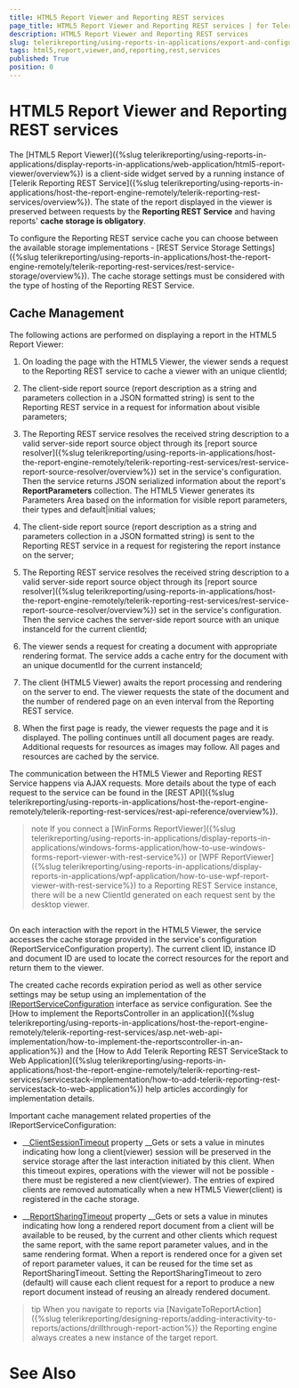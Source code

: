 ```yaml
---
title: HTML5 Report Viewer and Reporting REST services
page_title: HTML5 Report Viewer and Reporting REST services | for Telerik Reporting Documentation
description: HTML5 Report Viewer and Reporting REST services
slug: telerikreporting/using-reports-in-applications/export-and-configure/cache-management/html5-report-viewer-and-reporting-rest-services
tags: html5,report,viewer,and,reporting,rest,services
published: True
position: 0
---
```


# HTML5 Report Viewer and Reporting REST services



The [HTML5 Report Viewer]({%slug telerikreporting/using-reports-in-applications/display-reports-in-applications/web-application/html5-report-viewer/overview%}) is a client-side widget
        served by a running instance of [Telerik Reporting REST Service]({%slug telerikreporting/using-reports-in-applications/host-the-report-engine-remotely/telerik-reporting-rest-services/overview%}).
        The state of the report displayed in the viewer is preserved between requests by the __Reporting REST Service__        and having reports' __cache storage is obligatory__.
      

To configure the Reporting REST service cache you can choose
        between the available storage implementations - [REST Service Storage Settings]({%slug telerikreporting/using-reports-in-applications/host-the-report-engine-remotely/telerik-reporting-rest-services/rest-service-storage/overview%}).
        The cache storage settings must be considered with the type of hosting of the Reporting REST Service.
      

## Cache Management

The following actions are performed on displaying a report in the HTML5 Report Viewer:

1. On loading the page with the HTML5 Viewer, the viewer sends a request to the Reporting REST service to cache a viewer with an unique clientId;

1. The client-side report source (report description as a string and parameters collection in a JSON formatted string) is sent to the Reporting REST service
              in a request for information about visible parameters;
            

1. The Reporting REST service resolves the received string description to a valid server-side report source object
              through its [report source resolver]({%slug telerikreporting/using-reports-in-applications/host-the-report-engine-remotely/telerik-reporting-rest-services/rest-service-report-source-resolver/overview%}) set in the
              service's configuration. Then the service returns JSON serialized information about
              the report's __ReportParameters__ collection. The HTML5 Viewer generates its Parameters Area
              based on the information for visible report parameters, their types and default|initial values;
            

1. The client-side report source (report description as a string and parameters collection in a JSON formatted string) is sent to the Reporting REST service
              in a request for registering the report instance on the server;
            

1. The Reporting REST service resolves the received string description to a valid server-side report source object
              through its [report source resolver]({%slug telerikreporting/using-reports-in-applications/host-the-report-engine-remotely/telerik-reporting-rest-services/rest-service-report-source-resolver/overview%}) set in the
              service's configuration. Then the service caches the server-side report source with an unique instanceId for the current clientId;
            

1. The viewer sends a request for creating a document with appropriate rendering format.
              The service adds a cache entry for the document with an unique documentId for the current instanceId;
            

1. The client (HTML5 Viewer) awaits the report processing and rendering on the server to end.
              The viewer requests the state of the document and the number of rendered page on an even interval from the Reporting REST service.
            

1. When the first page is ready, the viewer requests the page and it is displayed. The polling continues untill all document pages are ready.
              Additional requests for resources as images may follow. All pages and resources are cached by the service.
            

The communication between the HTML5 Viewer and Reporting REST Service happens via AJAX requests.
          More details about the type of each request to the service can be found in the
          [REST API]({%slug telerikreporting/using-reports-in-applications/host-the-report-engine-remotely/telerik-reporting-rest-services/rest-api-reference/overview%}).
        

>note If you connect a [WinForms ReportViewer]({%slug telerikreporting/using-reports-in-applications/display-reports-in-applications/windows-forms-application/how-to-use-windows-forms-report-viewer-with-rest-service%}) or            [WPF ReportViewer]({%slug telerikreporting/using-reports-in-applications/display-reports-in-applications/wpf-application/how-to-use-wpf-report-viewer-with-rest-service%}) to a Reporting REST Service instance,            there will be a new ClientId generated on each request sent by the desktop viewer.          


## 

On each interaction with the report in the HTML5 Viewer, the service accesses the cache storage provided
          in the service's configuration (ReportServiceConfiguration property).
          The current client ID, instance ID and document ID are used to locate the correct
          resources for the report and return them to the viewer.
        

The created cache records expiration period as well as other service settings may be setup
          using an implementation of the [IReportServiceConfiguration](/reporting/api/Telerik.Reporting.Services.IReportServiceConfiguration)          interface as service configuration.
          See the [How to implement the ReportsController in an application]({%slug telerikreporting/using-reports-in-applications/host-the-report-engine-remotely/telerik-reporting-rest-services/asp.net-web-api-implementation/how-to-implement-the-reportscontroller-in-an-application%})          and the [How to Add Telerik Reporting REST ServiceStack to Web Application]({%slug telerikreporting/using-reports-in-applications/host-the-report-engine-remotely/telerik-reporting-rest-services/servicestack-implementation/how-to-add-telerik-reporting-rest-servicestack-to-web-application%})          help articles accordingly for implementation details.
        

Important cache management related properties of the IReportServiceConfiguration:

* __[ClientSessionTimeout](/reporting/api/Telerik.Reporting.Services.IReportServiceConfiguration#Telerik_Reporting_Services_IReportServiceConfiguration_ClientSessionTimeout) property
              __Gets or sets a value in minutes indicating how long a client(viewer) session will be preserved in the service storage after the
              last interaction initiated by this client. When this timeout expires, operations with the viewer will not be possible
              - there must be registered a new client(viewer).
            The entries of expired clients are removed automatically when a new HTML5 Viewer(client) is registered in the cache storage.

* __[ReportSharingTimeout](/reporting/api/Telerik.Reporting.Services.IReportServiceConfiguration#Telerik_Reporting_Services_IReportServiceConfiguration_ReportSharingTimeout) property
              __Gets or sets a value in minutes indicating how long a rendered report document from a client will be available to be reused,
              by the current and other clients which request the same report, with the same report parameter values, and in the same rendering format.
              When a report is rendered once for a given set of report parameter values, it can be reused for the
              time set as ReportSharingTimeout. Setting the ReportSharingTimeout to zero (default) will cause each client request for a report to produce a
              new report document instead of reusing an already rendered document.
            

>tip When you navigate to reports via [NavigateToReportAction]({%slug telerikreporting/designing-reports/adding-interactivity-to-reports/actions/drillthrough-report-action%})                the Reporting engine always creates a new instance of the target report.              


# See Also

